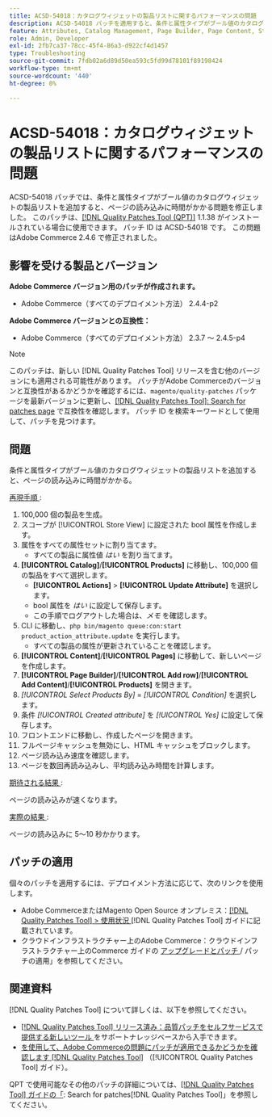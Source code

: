 ```yaml
---
title: ACSD-54018：カタログウィジェットの製品リストに関するパフォーマンスの問題
description: ACSD-54018 パッチを適用すると、条件と属性タイプがブール値のカタログウィジェットの商品リストを追加する際に、ページの読み込みに時間がかかるAdobe Commerceの問題を修正できます。
feature: Attributes, Catalog Management, Page Builder, Page Content, Storefront
role: Admin, Developer
exl-id: 2fb7ca37-78cc-45f4-86a3-d922cf4d1457
type: Troubleshooting
source-git-commit: 7fdb02a6d89d50ea593c5fd99d78101f89198424
workflow-type: tm+mt
source-wordcount: '440'
ht-degree: 0%

---
```


# ACSD-54018：カタログウィジェットの製品リストに関するパフォーマンスの問題

ACSD-54018 パッチでは、条件と属性タイプがブール値のカタログウィジェットの製品リストを追加すると、ページの読み込みに時間がかかる問題を修正しました。 このパッチは、[[!DNL Quality Patches Tool (QPT)]](https://experienceleague.adobe.com/ja/docs/commerce-operations/tools/quality-patches-tool/quality-patches-tool-to-self-serve-quality-patches) 1.1.38 がインストールされている場合に使用できます。 パッチ ID は ACSD-54018 です。 この問題はAdobe Commerce 2.4.6 で修正されました。

## 影響を受ける製品とバージョン

**Adobe Commerce バージョン用のパッチが作成されます。**

* Adobe Commerce（すべてのデプロイメント方法） 2.4.4-p2

**Adobe Commerce バージョンとの互換性：**

* Adobe Commerce（すべてのデプロイメント方法） 2.3.7 ～ 2.4.5-p4

>[!NOTE]
>
>このパッチは、新しい [!DNL Quality Patches Tool] リリースを含む他のバージョンにも適用される可能性があります。 パッチがAdobe Commerceのバージョンと互換性があるかどうかを確認するには、`magento/quality-patches` パッケージを最新バージョンに更新し、[[!DNL Quality Patches Tool]: Search for patches page](https://experienceleague.adobe.com/tools/commerce-quality-patches/index.html?lang=ja) で互換性を確認します。 パッチ ID を検索キーワードとして使用して、パッチを見つけます。

## 問題

条件と属性タイプがブール値のカタログウィジェットの製品リストを追加すると、ページの読み込みに時間がかかる。

<u> 再現手順 </u>:

1. 100,000 個の製品を生成。
1. スコープが [!UICONTROL Store View] に設定された bool 属性を作成します。
1. 属性をすべての属性セットに割り当てます。
   * すべての製品に属性値 *はい* を割り当てます。
1. **[!UICONTROL Catalog]**/**[!UICONTROL Products]** に移動し、100,000 個の製品をすべて選択します。
   * **[!UICONTROL Actions]** > **[!UICONTROL Update Attribute]** を選択します。
   * bool 属性を *はい* に設定して保存します。
   * この手順でログアウトした場合は、*メモ* を確認します。
1. CLI に移動し、`php bin/magento queue:con:start product_action_attribute.update` を実行します。
   * すべての製品の属性が更新されていることを確認します。
1. **[!UICONTROL Content]**/**[!UICONTROL Pages]** に移動して、新しいページを作成します。
1. **[!UICONTROL Page Builder]**/**[!UICONTROL Add row]**/**[!UICONTROL Add Content]**/**[!UICONTROL Products]** を開きます。
1. *[!UICONTROL Select Products By]* = *[!UICONTROL Condition]* を選択します。
1. 条件 *[!UICONTROL Created attribute]* を *[!UICONTROL Yes]* に設定して保存します。
1. フロントエンドに移動し、作成したページを開きます。
1. フルページキャッシュを無効にし、HTML キャッシュをブロックします。
1. ページ読み込み速度を確認します。
1. ページを数回再読み込みし、平均読み込み時間を計算します。

<u> 期待される結果 </u>:

ページの読み込みが速くなります。

<u> 実際の結果 </u>:

ページの読み込みに 5～10 秒かかります。

## パッチの適用

個々のパッチを適用するには、デプロイメント方法に応じて、次のリンクを使用します。

* Adobe CommerceまたはMagento Open Source オンプレミス：[[!DNL Quality Patches Tool] > 使用状況 ](/help/tools/quality-patches-tool/usage.md) [!DNL Quality Patches Tool] ガイドに記載されています。
* クラウドインフラストラクチャー上のAdobe Commerce：クラウドインフラストラクチャー上のCommerce ガイドの [ アップグレードとパッチ ](https://experienceleague.adobe.com/docs/commerce-cloud-service/user-guide/develop/upgrade/apply-patches.html?lang=ja)/ パッチの適用」を参照してください。

## 関連資料

[!DNL Quality Patches Tool] について詳しくは、以下を参照してください。

* [[!DNL Quality Patches Tool]  リリース済み：品質パッチをセルフサービスで提供する新しいツール ](https://experienceleague.adobe.com/ja/docs/commerce-operations/tools/quality-patches-tool/quality-patches-tool-to-self-serve-quality-patches) をサポートナレッジベースから入手できます。
* [ を使用して、Adobe Commerceの問題にパッチが適用できるかどうかを確認します  [!DNL Quality Patches Tool]](/help/tools/quality-patches-tool/patches-available-in-qpt/check-patch-for-magento-issue-with-magento-quality-patches.md) （[!UICONTROL Quality Patches Tool] ガイド）。


QPT で使用可能なその他のパッチの詳細については、[[!DNL Quality Patches Tool] ガイドの「](https://experienceleague.adobe.com/tools/commerce-quality-patches/index.html?lang=ja): Search for patches[!DNL Quality Patches Tool]」を参照してください。
